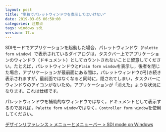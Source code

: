 ```yaml
---
layout: post
title: "単独でパレットウィンドウを表示してはいけない"
date: 2019-03-05 06:50:00
categories: 注意点
tags: windows sdi
version: 17.x
---
```


SDIモードでアプリケーションを起動した場合，パレットウィンドウ（``Palette form window``）で表示されているダイアログは，タスクバー上でアプリケーションのウィンドウ（ドキュメント）としてカウントされないことに留意してください。たとえば，パレットウィンドウと``Plain form window``を表示し，後者を閉じた場合，アプリケーションが最前面にある間は，パレットウィンドウが引き続き表示されますが，最前面ではなくなると同時に，隠されてしまい，タスクバーにウィンドウのアイコンがないため，アプリケーションが「消えた」ような状況になります。これは仕様です。

パレットウィンドウを補助的なウィンドウではなく，ドキュメントとして表示するのであれば，``Palette form window``ではなく，``Controller form window``を使用してください。

[デザインリファレンス > メニューとメニューバー > SDI mode on Windows](https://doc.4d.com/4Dv17/4D/17.1/SDI-mode-on-Windows.300-4201051.ja.html)
